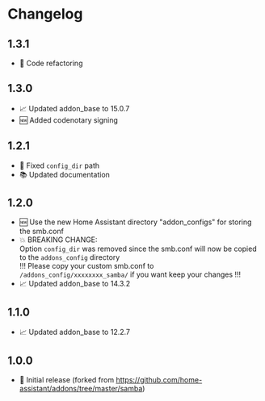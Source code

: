 # Changelog

## 1.3.1

* 🧰 Code refactoring

## 1.3.0

* 📈 Updated addon_base to 15.0.7
* 🆕 Added codenotary signing

## 1.2.1

* 🐛 Fixed `config_dir` path
* 📚 Updated documentation

## 1.2.0

* 🆕 Use the new Home Assistant directory "addon_configs" for storing the smb.conf
* 💥 BREAKING CHANGE:  
     Option `config_dir` was removed since the smb.conf will now be copied to the `addons_config` directory  
     !!! Please copy your custom smb.conf to `/addons_config/xxxxxxxx_samba/` if you want keep your changes !!!  
* 📈 Updated addon_base to 14.3.2

## 1.1.0

* 📈 Updated addon_base to 12.2.7

## 1.0.0

* 🎉 Initial release (forked from https://github.com/home-assistant/addons/tree/master/samba)  
